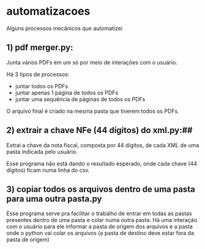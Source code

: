 # automatizacoes
Alguns processos mecânicos que automatizei

## **1) pdf merger.py:**

Junta vários PDFs em um só por meio de interações com o usuário.

Há 3 tipos de processos:
- juntar todos os PDFs
- juntar apenas 1 página de todos os PDFs
- juntar uma sequência de páginas de todos os PDFs

O arquivo final é criado na mesma pasta que tiverem todos os PDFs.


## **2) extrair a chave NFe (44 dígitos) do xml.py:**##
  
Extrai a chave da nota fiscal, composta por 44 dígitos, de cada XML de uma pasta indicada pelo usuário.
  
Esse programa não está dando o resultado esperado, onde cada chave (44 dígitos) ficam numa linha do csv.

## **3) copiar todos os arquivos dentro de uma pasta para uma outra pasta.py**

Esse programa serve pra facilitar o trabalho de entrar em todas as pastas presentes dentro de uma pasta e colar numa outra pasta.
Há uma interação com o usuário para ele informar a pasta de origem dos arquivos e a pasta onde o python vai colar os arquivos (a pasta de destino deve estar fora da pasta de origem)
